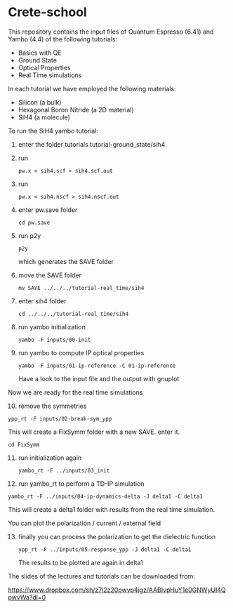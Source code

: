 # Crete-school

This repository contains the input files of Quantum Espresso (6.41) and Yambo (4.4) of the following tutorials:

- Basics with QE
- Ground State
- Optical Properties
- Real Time simulations

In each tutorial we have employed the following materials:

- Silicon (a bulk)
- Hexagonal Boron Nitride (a 2D material)
- SiH4 (a molecule)


To run the SiH4 yambo tutorial:
1) enter the folder tutorials tutorial-ground_state/sih4
2) run

   ``pw.x < sih4.scf > sih4.scf.out``
3) run

   ``pw.x < sih4.nscf > sih4.nscf.out``
4) enter pw.save folder

   ``cd pw.save``
5) run p2y

   ``p2y``
   
   which generates the SAVE folder
6) move the SAVE folder

   ``mv SAVE ../../../tutorial-real_time/sih4``
7) enter sih4 folder

   ``cd ../../../tutorial-real_time/sih4``
8) run yambo initialization

   ``yambo -F inputs/00-init``
9) run yambo to compute IP optical properties

   ``yambo -F inputs/01-ip-reference -C 01-ip-reference``
   
   Have a look to the input file and the output with gnuplot

Now we are ready for the real time simulations

10) remove the symmetries
 
   ``ypp_rt -F inputs/02-break-sym_ypp``

   This will create a FixSymm folder with a new SAVE.
   enter it.

   ``cd FixSymm``

11) run initialization again

    ``yambo_rt -F ../inputs/03_init``

12) run yambo_rt to perform a TD-IP simulation

   ``yambo_rt -F ../inputs/04-ip-dynamics-delta -J delta1 -C delta1``

   This will create a delta1 folder with results from the real time simulation.

   You can plot the polarization / current / external field

13) finally you can process the polarization to get the dielectric function

    ``ypp_rt -F ../inputs/05-response_ypp -J delta1 -C delta1``

    The results to be plotted are again in delta1

The slides of the lectures and tutorials can be downloaded from:

https://www.dropbox.com/sh/z7i2z20pwvp4igz/AABIvpHuY1e0GNWyUI4QpwvWa?dl=0
